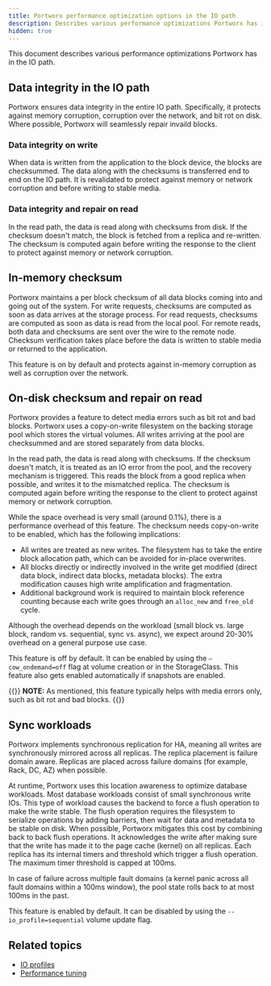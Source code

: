 ```yaml
---
title: Portworx performance optimization options in the IO path
description: Describes various performance optimizations Portworx has in the IO path.
hidden: true
---
```


This document describes various performance optimizations Portworx has in the IO path.

## Data integrity in the IO path

Portworx ensures data integrity in the entire IO path. Specifically, it protects against memory corruption, corruption over the network, and bit rot on disk. Where possible, Portworx will seamlessly repair invaild blocks. 

### Data integrity on write
When data is written from the application to the block device, the blocks are checksummed. The data along with the checksums is transferred end to end on the IO path. It is revalidated to protect against memory or network corruption and before writing to stable media.

### Data integrity and repair on read

In the read path, the data is read along with checksums from disk. If the checksum doesn't match, the block is fetched from a replica and re-written. The checksum is computed again before writing the response to the client to protect against memory or network corruption.

## In-memory checksum

Portworx maintains a per block checksum of all data blocks coming into and going out of the system. For write requests, checksums are computed as soon as data arrives at the storage process. For read requests, checksums are computed as soon as data is read from the local pool. For remote reads, both data and checksums are sent over the wire to the remote node. Checksum verification takes place before the data is written to stable media or returned to the application. 

This feature is on by default and protects against in-memory corruption as well as corruption over the network.
  
## On-disk checksum and repair on read

Portworx provides a feature to detect media errors such as bit rot and bad blocks. Portworx uses a copy-on-write filesystem on the backing storage pool which stores the virtual volumes. All writes arriving at the pool are checksummed and are stored separately from data blocks.

In the read path, the data is read along with checksums. If the checksum doesn't match, it is treated as an IO error from the pool, and the recovery mechanism is triggered. This reads the block from a good replica when possible, and writes it to the mismatched replica. The checksum is computed again before writing the response to the client to protect against memory or network corruption.
 
While the space overhead is very small (around 0.1%), there is a performance overhead of this feature. The checksum needs copy-on-write to be enabled, which has the following implications:

* All writes are treated as new writes. The filesystem has to take the entire block allocation path, which can be avoided for in-place overwrites.
* All blocks directly or indirectly involved in the write get modified (direct data block, indirect data blocks, metadata blocks). The extra modification causes high write amplification and fragmentation.
* Additional background work is required to maintain block reference counting because each write goes through an `alloc_new` and `free_old` cycle. 

Although the overhead depends on the workload (small block vs. large block, random vs. sequential, sync vs. async), we expect around 20-30% overhead on a general purpose use case.

This feature is off by default. It can be enabled by using the `–cow_ondemand=off` flag at volume creation or in the StorageClass. This feature also gets enabled automatically if snapshots are enabled.

{{<info>}}
**NOTE:** As mentioned, this feature typically helps with media errors only, such as bit rot and bad blocks. 
{{</info>}}

## Sync workloads

Portworx implements synchronous replication for HA, meaning all writes are synchronously mirrored across all replicas. The replica placement is failure domain aware. Replicas are placed across failure domains (for example, Rack, DC, AZ) when possible.

At runtime, Portworx uses this location awareness to optimize database workloads. Most database workloads consist of small synchronous write IOs. This type of workload causes the backend to force a flush operation to make the write stable. The flush operation requires the filesystem to serialize operations by adding barriers, then wait for data and metadata to be stable on disk. When possible, Portworx mitigates this cost by combining back to back flush operations. It acknowledges the write after making sure that the write has made it to the page cache (kernel) on all replicas. Each replica has its internal timers and threshold which trigger a flush operation. The maximum timer threshold is capped at 100ms.

In case of failure across multiple fault domains (a kernel panic across all fault domains within a 100ms window), the pool state rolls back to at most 100ms in the past.

This feature is enabled by default. It can be disabled by using the `--io_profile=sequential` volume update flag.

## Related topics

* [IO profiles](/concepts/io-profiles/)
* [Performance tuning](/install-with-other/operate-and-maintain/performance-and-tuning/tuning/)
